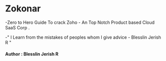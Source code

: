 # Zokonar

-Zero to Hero Guide To crack Zoho - An Top Notch Product based Cloud SaaS Corp .

-" I Learn from the mistakes of peoples whom I give advice - Blesslin Jerish R "

#### Author : Blesslin Jerish R
